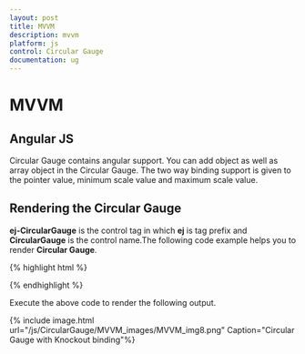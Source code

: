 ```yaml
---
layout: post
title: MVVM
description: mvvm
platform: js
control: Circular Gauge
documentation: ug
---
```


# MVVM

## Angular JS

Circular Gauge contains angular support. You can add object as well as array object in the Circular Gauge. The two way binding support is given to the pointer value, minimum scale value and maximum scale value.  

## Rendering the Circular Gauge

**ej-CircularGauge** is the control tag in which **ej** is tag prefix and **CircularGauge** is the control name.The following code example helps you to render **Circular Gauge**.

{% highlight html %}

<!--To Render the Circular gauge-->
<!doctype html>
<html ng-app="syncApp">
<head>
    <!—Refer the necessary script here-->
</head>
<body ng-controller="CircularGauge">
    <ej-circulargauge id="CircularGauge1" e-backgroundcolor="transparent" e-value="50"
        e-width="500" e-readonly="false" e-load="loadGaugeTheme"
        e-enableanimation="false">
</ej-circulargauge>
    <script type="text/javascript">

        <!--binding the value to the scope variables in application controller-->

        angular.module('syncApp', ['ejangular'])
        .controller('CircularGauge', function ($scope) {
            $scope.nvalue = 50;
            $scope.nminimum = 0;
            $scope.nmaximum = 120;

        });
    </script>

</body>
</html>


{% endhighlight %}



Execute the above code to render the output as follows.

{% include image.html url="/js/CircularGauge/MVVM_images/MVVM_img1.png" Caption="Default Circular gauge in Angular JS"%}

## Adding Scale Collection

**Scale** is an array object and you can use the inner tag for it. Object in the array collection (i.e. border) is extended with hyphen in the same tag.

**Example**: e-border-width and e-border-color. 

{% highlight html %}

<!--To Render the Circular gauge-->

<ej-CircularGauge id="CircularGauge1">

<!--Adding Scale collection to the Circular gauge-->

<e-scales>
<e-scale e-showRanges="true" e-startAngle="122" e-sweepAngle="296"
e-radius="130" e-showScaleBar="true" e-size="1" e-maximum="120"
e-majorIntervalValue="20" e-minorIntervalValue="10"
e-border-width="0.5">

</e-scale>
</e-scales>
</ej-CircularGauge>


{% endhighlight %}



Execute the above code to render the following output.

{% include image.html url="/js/CircularGauge/MVVM_images/MVVM_img2.png" Caption="Circular gauge with scale customization in Angular JS"%}

## Adding Pointer Collection

**Pointer** is an array object and you can use the inner tag for it. Object in the array collection (i.e. pointer cap) is extended with hyphen in the same tag.

**Example**: e-pointerCap-radius. 

{% highlight html %}

<!--To Render the Circular gauge-->

<ej-CircularGauge id="CircularGauge1">

<!--Adding Scale collection to the Circular gauge-->

<e-scales>
<e-scale>
<!--Adding pointer collection to the scale collection-->

<e-pointers>
<e-pointer e-showBackNeedle="true" e-backNeedleLength="20"
e-length="95" e-width="7" e-value="80"
e-pointerCap-radius="12">
</e-pointer>
</e-pointers>

</e-scale>
</e-scales>

</ej-CircularGauge>



{% endhighlight %}



Execute the above code to render the output as follows.

{% include image.html url="/js/CircularGauge/MVVM_images/MVVM_img3.png" Caption="Circular gauge with pointer customization in Angular JS"%}

## Adding Label Collection

**Label** is also an array object. You can use the inner tag for it. 

{% highlight html %}

<!--To Render the Circular gauge-->

<ej-CircularGauge id="CircularGauge1">

<!--Adding Scale collection to the Circular gauge-->

<e-scales>
<e-scale>
<!--Adding pointer collection to the scale collection-->
<e-pointers>…</e-pointers>
<!--Adding labels collection to the scale collection-->

<e-labels>
<e-label e-color="#8c8c8c">
</e-label>
</e-labels>

</e-scale>
</e-scales>

</ej-CircularGauge>



{% endhighlight %}



Execute the above code to render the following output.

{% include image.html url="/js/CircularGauge/MVVM_images/MVVM_img4.png" Caption="Circular gauge with label customization in Angular JS"%}

## Adding Tick Collection

**Tick** is an array object. You can use the inner tag for it. 

{% highlight html %}

<!--To Render the Circular gauge-->

<ej-CircularGauge id="CircularGauge1">

<!--Adding Scale collection to the Circular gauge-->

<e-scales>
<e-scale>
<!--Adding pointer collection to the scale collection-->
<e-pointers>…</e-pointers>
<!--Adding labels collection to the scale collection-->
<e-labels>…</e-labels>
<!--Adding ticks collection to the scale collection-->

<e-ticks>
<e-tick e-type="major" e-distanceFromScale="2" e-height="16"
e-width="1" e-color="#8c8c8c">
</e-tick>
<e-tick e-type="minor" e-distanceFromScale="2" e-height="8"
e-width="1" e-color="#8c8c8c">
</e-tick>
</e-ticks>

</e-scale>
</e-scales>

</ej-CircularGauge>



{% endhighlight %}



Execute the above code to render the following output.

{% include image.html url="/js/CircularGauge/MVVM_images/MVVM_img5.png" Caption="Circular gauge with ticks customization in Angular JS"%}

## Adding Range Collection

**Range** is an array object. You can use the inner tag for it. Object in the array collection (i.e. border) is extended with hyphen in the same tag.

**Example**: e-border-color. 

{% highlight html %}

<!--To Render the Circular gauge-->

<ej-CircularGauge id="CircularGauge1">

<!--Adding Scale collection to the Circular gauge-->

<e-scales>
<e-scale>
<!--Adding pointer collection to the scale collection-->
<e-pointers>…</e-pointers>
<!--Adding labels collection to the scale collection-->
<e-labels>…</e-labels>
<!--Adding ticks collection to the scale collection-->
<e-ticks>…</e-ticks>
<!--Adding ranges collection to the scale collection-->

<e-ranges>
<e-range e-distanceFromScale="-30" e-startValue="0" e-endValue="70">
</e-range>
<e-range e-distanceFromScale="-30" e-startValue="70"
e-endValue="110" e-backgroundColor="#fc0606"
e-border-color="#fc0606">
</e-range>
<e-range e-distanceFromScale="-30" e-startValue="110"
e-endValue="120" e-backgroundColor="#f5b43f"
e-border-color="#f5b43f">
</e-range>
</e-ranges>

</e-scale>
</e-scales>

</ej-CircularGauge>



{% endhighlight %}



Execute the above code to render the following output.

{% include image.html url="/js/CircularGauge/MVVM_images/MVVM_img6.png" Caption="Circular gauge Rendered in Angular JS"%}

## Two Way Binding 

**Circular Gauge** support the two way binding for the property **value, minimum and maximum** as mentioned earlier. The following code example explains how to achieve the two way binding in **Circular Gauge**.

{% highlight html %}

<!doctype html>
<html ng-app="syncApp">
<head>
    <!—Refer the necessary script here-->
</head>
<body ng-controller="CircularGauge">
    <div id="linearframe">
        <ej-circulargauge id="CircularGauge1" e-backgroundcolor="transparent" e-value="nvalue" e-width="500" e-readonly="false" e-load="loadGaugeTheme" e-enableanimation="false">
<e-scales>
<e-scale e-showRanges="true" e-startAngle="122" e-sweepAngle="296"
e-radius="130" e-showScaleBar="true" e-size="1"
<!—binding maximum value using angular JS -->
**e-maximum="nmaximum"**
<!—binding minimum value using angular JS -->
**e-minimum="nminimum"**
e-majorIntervalValue="20"
e-minorIntervalValue="10" e-border-width="0.5">
<e-pointers>
<e-pointer e-showBackNeedle="true" e-backNeedleLength="20"
e-length="95" e-width="7"
<!—binding pointer value using angular JS -->
**e-value="nvalue"**
e-pointerCap-radius="12">
</e-pointer>
</e-pointers>
<e-labels>
<e-label e-color="#8c8c8c"></e-label>
</e-labels>
<e-ticks>
<e-tick e-type="major" e-distanceFromScale="2" e-height="16"
e-width="1" e-color="#8c8c8c">
</e-tick>
<e-tick e-type="minor" e-distanceFromScale="2" e-height="8"
e-width="1" e-color="#8c8c8c">
</e-tick>
</e-ticks>
<e-ranges>
<e-range e-distanceFromScale="-30" e-startValue="0" e-endValue="70">
</e-range>
<e-range e-distanceFromScale="-30" e-startValue="70"
e-endValue="110" e-backgroundColor="#fc0606"
e-border-color="#fc0606">
</e-range>
<e-range e-distanceFromScale="-30" e-startValue="110"
e-endValue="120" e-backgroundColor="#f5b43f"
e-border-color="#f5b43f">
</e-range>
</e-ranges>
</e-scale>
</e-scales>
</ej-circulargauge>
    </div>
<input type="text" id="txtMax" e-value="nvalue" ej-numerictextbox **ng-model="nvalue"**  e-decimalplaces="2" e-showspinbutton="false" Style="width:110px"/>
    <script type="text/javascript">

        <!—binding the value to the scope variables in application controller-->

        angular.module('syncApp', ['ejangular'])
        .controller('CircularGauge', function ($scope) {
            $scope.nvalue = 50;
            $scope.nminimum = 0;
            $scope.nmaximum = 120;

        });
    </script>
</body>
</html>


{% endhighlight %}



Execute the above code to render the following output.

{% include image.html url="/js/CircularGauge/MVVM_images/MVVM_img7.png" Caption="Circular gauge with two way binding in Angular JS"%}

## Knockout JS

Knockout support allows you to bind the **HTML** elements against any of the available data models.Two types of knockout binding is supported as of angular,

* one-way binding

* two-way binding

**One way binding** refers to the process of applying observable values to all the available properties of the **Circular Gauge** control, but the changes made in gauge control does not reflect and trigger in turn to the observable collection. This kind of binding applies to all the properties of the circular gauge control.

**Two-way binding** supports both the processes – it applies the observable values to the **Circular Gauge** properties as well as the changes made in the **Circular Gauge** control also reflects back and triggers within the observable collections. Only few of the schedule properties support two-way binding and they are as follows.

* value

* maximum 

* minimum



{% highlight html %}

<!DOCTYPE html>
<html xmlns="http://www.w3.org/1999/xhtml">
<head>
    <title>Essential JavaScript for Knockout</title>
</head>
<body>
    <div id="CircularGauge1"
        data-bind="ejCircularGauge: {
**value: samplevalue,**
**minimum: minimumValue,**
**maximum: maximumValue**
}">
    </div>
    <script type="text/javascript">
        $(function () {
            window.viewModel = {
            **value: ko.observable(50),**
            **minimum: ko.observable(0),**
            **maximum: ko.observable(150)**
            };
            $(function () {
                ko.applyBindings(viewModel);
            });
        });
    </script>
</body>
</html>


{% endhighlight %}



Execute the above code to render the following output.

{% include image.html url="/js/CircularGauge/MVVM_images/MVVM_img8.png" Caption="Circular Gauge with Knockout binding"%}

